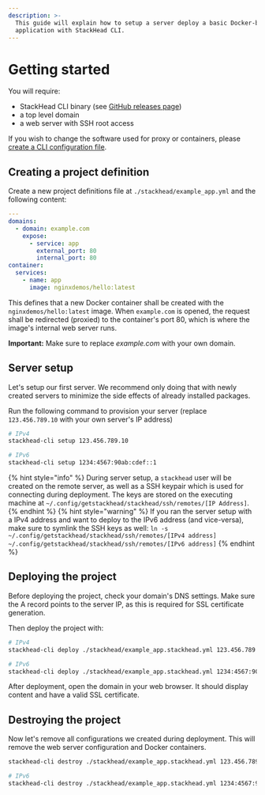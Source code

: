 ```yaml
---
description: >-
  This guide will explain how to setup a server deploy a basic Docker-based
  application with StackHead CLI.
---
```


# Getting started

You will require:

* StackHead CLI binary \(see [GitHub releases page](https://github.com/getstackhead/stackhead/releases)\)
* a top level domain
* a web server with SSH root access

If you wish to change the software used for proxy or containers, please [create a CLI configuration file](cli-configuration.md).

## Creating a project definition

Create a new project definitions file at `./stackhead/example_app.yml` and the following content:

```yaml
---
domains:
  - domain: example.com
    expose:
      - service: app
        external_port: 80
        internal_port: 80
container:
  services:
    - name: app
      image: nginxdemos/hello:latest
```

This defines that a new Docker container shall be created with the `nginxdemos/hello:latest` image. When `example.com` is opened, the request shall be redirected \(proxied\) to the container's port 80, which is where the image's internal web server runs.

**Important:** Make sure to replace _example.com_ with your own domain.

## Server setup

Let's setup our first server. We recommend only doing that with newly created servers to minimize the side effects of already installed packages.

Run the following command to provision your server \(replace `123.456.789.10` with your own server's IP address\)

```bash
# IPv4
stackhead-cli setup 123.456.789.10

# IPv6
stackhead-cli setup 1234:4567:90ab:cdef::1
```

{% hint style="info" %}
During server setup, a `stackhead` user will be created on the remote server, as well as a SSH keypair which is used for connecting during deployment.
The keys are stored on the executing machine at `~/.config/getstackhead/stackhead/ssh/remotes/[IP Address]`.
{% endhint %}
{% hint style="warning" %}
If you ran the server setup with a IPv4 address and want to deploy to the IPv6 address (and vice-versa), make sure to symlink the SSH keys as well:
`ln -s ~/.config/getstackhead/stackhead/ssh/remotes/[IPv4 address] ~/.config/getstackhead/stackhead/ssh/remotes/[IPv6 address]`
{% endhint %}

## Deploying the project

Before deploying the project, check your domain's DNS settings. Make sure the A record points to the server IP, as this is required for SSL certificate generation.

Then deploy the project with:

```bash
# IPv4
stackhead-cli deploy ./stackhead/example_app.stackhead.yml 123.456.789.10

# IPv6
stackhead-cli deploy ./stackhead/example_app.stackhead.yml 1234:4567:90ab:cdef::1
```

After deployment, open the domain in your web browser. It should display content and have a valid SSL certificate.

## Destroying the project

Now let's remove all configurations we created during deployment. This will remove the web server configuration and Docker containers.

```bash
stackhead-cli destroy ./stackhead/example_app.stackhead.yml 123.456.789.10

# IPv6
stackhead-cli destroy ./stackhead/example_app.stackhead.yml 1234:4567:90ab:cdef::1
```

